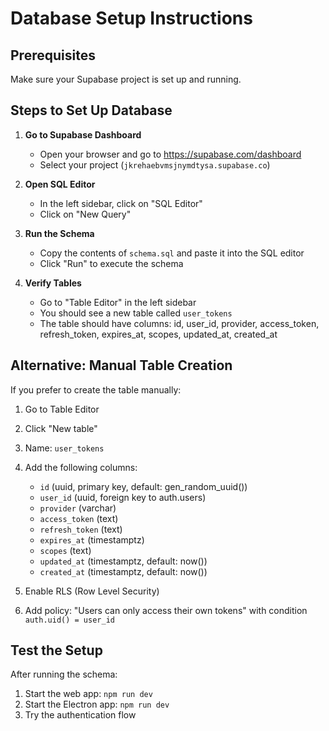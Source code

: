 # Database Setup Instructions

## Prerequisites
Make sure your Supabase project is set up and running.

## Steps to Set Up Database

1. **Go to Supabase Dashboard**
   - Open your browser and go to https://supabase.com/dashboard
   - Select your project (`jkrehaebvmsjnymdtysa.supabase.co`)

2. **Open SQL Editor**
   - In the left sidebar, click on "SQL Editor"
   - Click on "New Query"

3. **Run the Schema**
   - Copy the contents of `schema.sql` and paste it into the SQL editor
   - Click "Run" to execute the schema

4. **Verify Tables**
   - Go to "Table Editor" in the left sidebar
   - You should see a new table called `user_tokens`
   - The table should have columns: id, user_id, provider, access_token, refresh_token, expires_at, scopes, updated_at, created_at

## Alternative: Manual Table Creation

If you prefer to create the table manually:

1. Go to Table Editor
2. Click "New table"
3. Name: `user_tokens`
4. Add the following columns:
   - `id` (uuid, primary key, default: gen_random_uuid())
   - `user_id` (uuid, foreign key to auth.users)
   - `provider` (varchar)
   - `access_token` (text)
   - `refresh_token` (text)
   - `expires_at` (timestamptz)
   - `scopes` (text)
   - `updated_at` (timestamptz, default: now())
   - `created_at` (timestamptz, default: now())

5. Enable RLS (Row Level Security)
6. Add policy: "Users can only access their own tokens" with condition `auth.uid() = user_id`

## Test the Setup

After running the schema:
1. Start the web app: `npm run dev`
2. Start the Electron app: `npm run dev`
3. Try the authentication flow